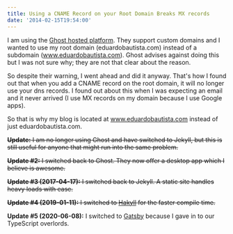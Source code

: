 ```yaml
---
title: Using a CNAME Record on your Root Domain Breaks MX records
date: '2014-02-15T19:54:00'
---
```


I am using the [Ghost hosted platform](https://ghost.org/pricing/).  They support custom domains and I wanted to use my root domain (eduardobautista.com) instead of a subdomain (www.eduardobautista.com).  Ghost advises against doing this but I was not sure why; they are not that clear about the reason.

So despite their warning, I went ahead and did it anyway.  That's how I found out that when you add a CNAME record on the root domain, it will no longer use your dns records.  I found out about this when I was expecting an email and it never arrived (I use MX records on my domain because I use Google apps).

So that is why my blog is located at www.eduardobautista.com instead of just eduardobautista.com.

~~**Update:** I am no longer using Ghost and have switched to Jekyll, but this is still useful for anyone that might run into the same problem.~~

~~**Update #2:** I switched back to Ghost.  They now offer a desktop app which I believe is awesome.~~

~~**Update #3 (2017-04-17):** I switched back to Jekyll.  A static site handles heavy loads with ease.~~

~~**Update #4 (2019-01-11):** I switched to [Hakyll](https://jaspervdj.be/hakyll/) for the faster compile time.~~

**Update #5 (2020-06-08):** I switched to [Gatsby](https://www.gatsbyjs.org/) because I gave in to our TypeScript overlords.
